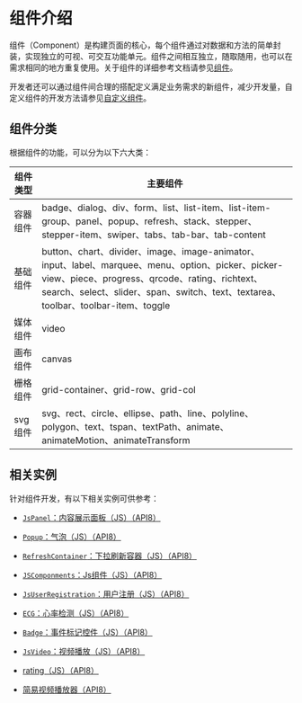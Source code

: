# 组件介绍

组件（Component）是构建页面的核心，每个组件通过对数据和方法的简单封装，实现独立的可视、可交互功能单元。组件之间相互独立，随取随用，也可以在需求相同的地方重复使用。关于组件的详细参考文档请参见[组件](../reference/arkui-js/js-components-common-attributes.md)。


开发者还可以通过组件间合理的搭配定义满足业务需求的新组件，减少开发量，自定义组件的开发方法请参见[自定义组件](../ui/ui-js-custom-components.md)。


## 组件分类

根据组件的功能，可以分为以下六大类：

| 组件类型 | 主要组件 |
| -------- | -------- |
| 容器组件 | badge、dialog、div、form、list、list-item、list-item-group、panel、popup、refresh、stack、stepper、stepper-item、swiper、tabs、tab-bar、tab-content |
| 基础组件 | button、chart、divider、image、image-animator、input、label、marquee、menu、option、picker、picker-view、piece、progress、qrcode、rating、richtext、search、select、slider、span、switch、text、textarea、toolbar、toolbar-item、toggle |
| 媒体组件 | video |
| 画布组件 | canvas |
| 栅格组件 | grid-container、grid-row、grid-col |
| svg组件 | svg、rect、circle、ellipse、path、line、polyline、polygon、text、tspan、textPath、animate、animateMotion、animateTransform |



## 相关实例

针对组件开发，有以下相关实例可供参考：

- [`JsPanel`：内容展示面板（JS）（API8）](https://gitee.com/openharmony/app_samples/tree/master/UI/JsPanel)

- [`Popup`：气泡（JS）（API8）](https://gitee.com/openharmony/app_samples/tree/master/UI/Popup)

- [`RefreshContainer`：下拉刷新容器（JS）（API8）](https://gitee.com/openharmony/app_samples/tree/master/UI/RefreshContainer)

- [`JSComponments`：Js组件（JS）（API8）](https://gitee.com/openharmony/app_samples/tree/master/UI/JSComponments)

- [`JsUserRegistration`：用户注册（JS）（API8）](https://gitee.com/openharmony/app_samples/tree/master/UI/JsUserRegistration)

- [`ECG`：心率检测（JS）（API8）](https://gitee.com/openharmony/app_samples/tree/master/common/ECG)

- [`Badge`：事件标记控件（JS）（API8）](https://gitee.com/openharmony/app_samples/tree/master/UI/Badge)

- [`JsVideo`：视频播放（JS）（API8）](https://gitee.com/openharmony/app_samples/tree/master/media/JsVideo)

- [rating（JS）（API8）](https://gitee.com/openharmony/codelabs/tree/master/JSUI/RatingApplication)

- [简易视频播放器（API8）](https://gitee.com/openharmony/codelabs/tree/master/Media/VideoOpenHarmony)
